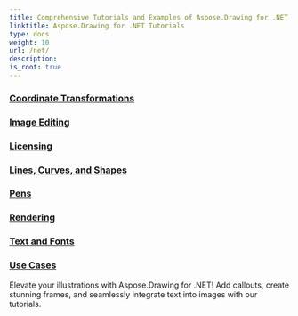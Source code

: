 ```yaml
---
title: Comprehensive Tutorials and Examples of Aspose.Drawing for .NET 
linktitle: Aspose.Drawing for .NET Tutorials
type: docs
weight: 10
url: /net/
description:
is_root: true
---
```


### [Coordinate Transformations](./coordinate-transformations/)

### [Image Editing](./image-editing/)

### [Licensing](./licensing/)

### [Lines, Curves, and Shapes](./lines,-curves,-and-shapes/)

### [Pens](./pens/)

### [Rendering](./rendering/)

### [Text and Fonts](./text-and-fonts/)

### [Use Cases](./use-cases/)
Elevate your illustrations with Aspose.Drawing for .NET! Add callouts, create stunning frames, and seamlessly integrate text into images with our tutorials.